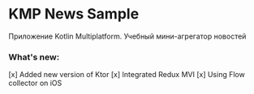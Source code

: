 # KMP News Sample
Приложение Kotlin Multiplatform. Учебный мини-агрегатор новостей

### What's new:
[x] Added new version of Ktor
[x] Integrated Redux MVI
[x] Using Flow collector on iOS

